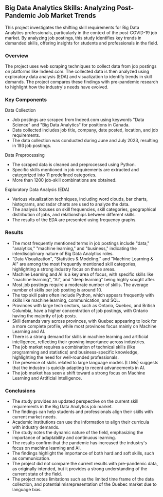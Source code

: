 ## Big Data Analytics Skills: Analyzing Post-Pandemic Job Market Trends

This project investigates the shifting skill requirements for Big Data Analytics professionals, particularly in the context of the post-COVID-19 job market. By analyzing job postings, this study identifies key trends in demanded skills, offering insights for students and professionals in the field.

### Overview
The project uses web scraping techniques to collect data from job postings on platforms like Indeed.com. The collected data is then analyzed using exploratory data analysis (EDA) and visualization to identify trends in skill demands. The project compares these findings with pre-pandemic research to highlight how the industry's needs have evolved.

### Key Components

Data Collection
* Job postings are scraped from Indeed.com using keywords "Data Science" and "Big Data Analytics" for positions in Canada.
* Data collected includes job title, company, date posted, location, and job requirements.
* The data collection was conducted during June and July 2023, resulting in 193 job postings.

Data Preprocessing
* The scraped data is cleaned and preprocessed using Python.
* Specific skills mentioned in job requirements are extracted and categorized into 11 predefined categories.
* More than 1200 job-skill combinations are obtained.

Exploratory Data Analysis (EDA)
* Various visualization techniques, including word clouds, bar charts, histograms, and radar charts are used to analyze the data.
* The analysis focuses on skill frequencies, skill categories, geographical distribution of jobs, and relationships between different skills.
* The results of the EDA are presented using frequency graphs.

### Results
* The most frequently mentioned terms in job postings include "data," "analytics," "machine learning," and "business," indicating the interdisciplinary nature of Big Data Analytics roles.
* "Data Visualization", "Statistics & Modeling," and "Machine Learning & AI" are among the most frequently mentioned skill categories, highlighting a strong industry focus on these areas.
* Machine Learning and AI is a key area of focus, with specific skills like "machine learning", "AI", and "deep learning" being highly sought after.
* Most job postings require a moderate number of skills. The average number of skills per job posting is around 10.
* The top skill pairs often include Python, which appears frequently with skills like machine learning, communication, and SQL.
* Provinces with large tech sectors, such as Ontario, Quebec, and British Columbia, have a higher concentration of job postings, with Ontario having the majority of job posts.
* Skill demands vary across provinces, with Quebec appearing to look for a more complete profile, while most provinces focus mainly on Machine Learning and AI.
* There is a strong demand for skills in machine learning and artificial intelligence, reflecting their growing importance across industries.
* The job market requires a combination of technical skills (like programming and statistics) and business-specific knowledge, highlighting the need for well-rounded professionals.
* The presence of skills related to large language models (LLMs) suggests that the industry is quickly adapting to recent advancements in AI.
* The job market has seen a shift toward a strong focus on Machine Learning and Artificial Intelligence.

### Conclusions
* The study provides an updated perspective on the current skill requirements in the Big Data Analytics job market.
* The findings can help students and professionals align their skills with current market needs.
* Academic institutions can use the information to align their curricula with industry demands.
* The study notes the dynamic nature of the field, emphasizing the importance of adaptability and continuous learning.
* The results confirm that the pandemic has increased the industry's focus on machine learning and AI.
* The findings highlight the importance of both hard and soft skills, such as communication.
* The project did not compare the current results with pre-pandemic data, as originally intended, but it provides a strong understanding of the current state of the field.
* The project notes limitations such as the limited time frame of the data collection, and potential misrepresentation of the Quebec market due to language bias.